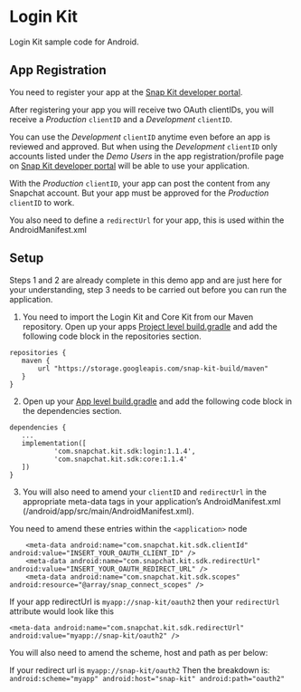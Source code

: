 # Login Kit

Login Kit sample code for Android.

## App Registration

You need to register your app at the [Snap Kit developer portal](https://kit.snapchat.com).

After registering your app you will receive two OAuth clientIDs, you will receive a *Production* `clientID` and a *Development* `clientID`.

You can use the *Development* `clientID` anytime even before an app is reviewed and approved. But when using the *Development* `clientID` only accounts listed under the *Demo Users* in the app registration/profile page on [Snap Kit developer portal]([https://kit.snapchat.com/portal](https://kit.snapchat.com/portal)) will be able to use your application.

With the *Production* `clientID`, your app can post the content from any Snapchat account. But your app must be approved for the *Production* `clientID` to work.

You also need to define a `redirectUrl` for your app, this is used within the AndroidManifest.xml

## Setup
Steps 1 and 2 are already complete in this demo app and are just here for your understanding, step 3 needs to be carried out before you can run the application.

1. You need to import the Login Kit and Core Kit from our Maven repository.
Open up your apps [Project level build.gradle](/android/build.gradle) and add the following code block in the repositories section.

```
repositories {
   maven {
       url "https://storage.googleapis.com/snap-kit-build/maven"
   }
}
```

2. Open up your [App level build.gradle](/android/app/build.gradle) and add the following code block in the dependencies section.

```
dependencies {
   ...
   implementation([
           'com.snapchat.kit.sdk:login:1.1.4',
           'com.snapchat.kit.sdk:core:1.1.4'
   ])
}
```

3. You will also need to amend your `clientID` and `redirectUrl` in the appropriate meta-data tags in your application’s AndroidManifest.xml (/android/app/src/main/AndroidManifest.xml).

You need to amend these entries within the ```<application>``` node

        <meta-data android:name="com.snapchat.kit.sdk.clientId" android:value="INSERT_YOUR_OAUTH_CLIENT_ID" />
        <meta-data android:name="com.snapchat.kit.sdk.redirectUrl" android:value="INSERT_YOUR_OAUTH_REDIRECT_URL" />
        <meta-data android:name="com.snapchat.kit.sdk.scopes" android:resource="@array/snap_connect_scopes" />

If your app redirectUrl is `myapp://snap-kit/oauth2` then your `redirectUrl` attribute would look like this
```
<meta-data android:name="com.snapchat.kit.sdk.redirectUrl" android:value="myapp://snap-kit/oauth2" />
```

You will also need to amend the scheme, host and path as per below:
<intent-filter>
       <data
           android:scheme="the scheme of your redirect url"
           android:host="the host of your redirect url"
           android:path="the path of your redirect url"
           />
   </intent-filter>

If your redirect url is `myapp://snap-kit/oauth2` Then the breakdown is: `android:scheme="myapp" android:host="snap-kit" android:path="oauth2"`




